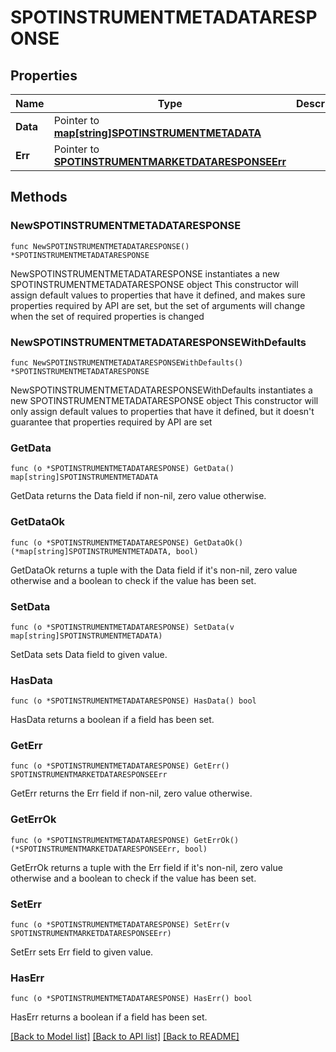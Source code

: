 # SPOTINSTRUMENTMETADATARESPONSE

## Properties

Name | Type | Description | Notes
------------ | ------------- | ------------- | -------------
**Data** | Pointer to [**map[string]SPOTINSTRUMENTMETADATA**](SPOTINSTRUMENTMETADATA.md) |  | [optional] 
**Err** | Pointer to [**SPOTINSTRUMENTMARKETDATARESPONSEErr**](SPOTINSTRUMENTMARKETDATARESPONSEErr.md) |  | [optional] 

## Methods

### NewSPOTINSTRUMENTMETADATARESPONSE

`func NewSPOTINSTRUMENTMETADATARESPONSE() *SPOTINSTRUMENTMETADATARESPONSE`

NewSPOTINSTRUMENTMETADATARESPONSE instantiates a new SPOTINSTRUMENTMETADATARESPONSE object
This constructor will assign default values to properties that have it defined,
and makes sure properties required by API are set, but the set of arguments
will change when the set of required properties is changed

### NewSPOTINSTRUMENTMETADATARESPONSEWithDefaults

`func NewSPOTINSTRUMENTMETADATARESPONSEWithDefaults() *SPOTINSTRUMENTMETADATARESPONSE`

NewSPOTINSTRUMENTMETADATARESPONSEWithDefaults instantiates a new SPOTINSTRUMENTMETADATARESPONSE object
This constructor will only assign default values to properties that have it defined,
but it doesn't guarantee that properties required by API are set

### GetData

`func (o *SPOTINSTRUMENTMETADATARESPONSE) GetData() map[string]SPOTINSTRUMENTMETADATA`

GetData returns the Data field if non-nil, zero value otherwise.

### GetDataOk

`func (o *SPOTINSTRUMENTMETADATARESPONSE) GetDataOk() (*map[string]SPOTINSTRUMENTMETADATA, bool)`

GetDataOk returns a tuple with the Data field if it's non-nil, zero value otherwise
and a boolean to check if the value has been set.

### SetData

`func (o *SPOTINSTRUMENTMETADATARESPONSE) SetData(v map[string]SPOTINSTRUMENTMETADATA)`

SetData sets Data field to given value.

### HasData

`func (o *SPOTINSTRUMENTMETADATARESPONSE) HasData() bool`

HasData returns a boolean if a field has been set.

### GetErr

`func (o *SPOTINSTRUMENTMETADATARESPONSE) GetErr() SPOTINSTRUMENTMARKETDATARESPONSEErr`

GetErr returns the Err field if non-nil, zero value otherwise.

### GetErrOk

`func (o *SPOTINSTRUMENTMETADATARESPONSE) GetErrOk() (*SPOTINSTRUMENTMARKETDATARESPONSEErr, bool)`

GetErrOk returns a tuple with the Err field if it's non-nil, zero value otherwise
and a boolean to check if the value has been set.

### SetErr

`func (o *SPOTINSTRUMENTMETADATARESPONSE) SetErr(v SPOTINSTRUMENTMARKETDATARESPONSEErr)`

SetErr sets Err field to given value.

### HasErr

`func (o *SPOTINSTRUMENTMETADATARESPONSE) HasErr() bool`

HasErr returns a boolean if a field has been set.


[[Back to Model list]](../README.md#documentation-for-models) [[Back to API list]](../README.md#documentation-for-api-endpoints) [[Back to README]](../README.md)


